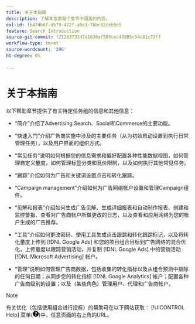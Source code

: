 ```yaml
---
title: 关于本指南
description: 了解本指南每个章节中涵盖的内容。
exl-id: fb47db6f-d579-472f-a0e3-7bbc92ceb9e5
feature: Search Introduction
source-git-commit: f21283731d7a1830af585cec43805c54c81c72ff
workflow-type: tm+mt
source-wordcount: '296'
ht-degree: 0%

---
```


# 关于本指南

以下帮助章节提供了有关特定任务组的信息和其他信息：

* “简介”介绍了Advertising Search、Social和Commerce的主要功能。

* “快速入门”介绍广告商实施中涉及的主要任务（从为初始启动设置到执行日常管理任务），以及用户界面的组织方式。

* “常见任务”说明如何根据您的信息需求和偏好配置各种性能数据视图，如何管理自定义量度，如何管理标签分类和竞价限制，以及如何执行其他常见任务。

* “跟踪”介绍如何为广告和关键词设置点击和转化跟踪。

* “Campaign management”介绍如何为广告网络帐户设置和管理Campaign组件。

* “见解和报表”介绍如何生成广告见解、生成详细报表和自动制作报表、创建和监控警报、查看对广告商帐户所做更改的日志，以及查看和应用网络为您的帐户生成的广告推荐。

* “工具”介绍如何更改密码、使用工具生成点击跟踪和转化跟踪标记，以及将转化量度上传到 [!DNL Google Ads] 和您的项目组合目标到广告网络的混合优化，上传量度以跟踪营销活动，并复制 [!DNL Google Ads] 中的营销活动 [!DNL Microsoft Advertising] 帐户。

* “管理”说明如何管理广告商数据，包括收集的转化指标以及从组合预测中排除的任何日期；从同步您的转化指标 [!DNL Google Analytics] 帐户；配置各种广告商级别的设置；以及（某些角色）管理用户、代理和广告商帐户。

>[!NOTE]
>
>有关优化（包括使用组合进行投标）的帮助可在以下网站获取： [!UICONTROL Help] 菜单(![帮助菜单](/help/search-social-commerce/assets/help-main-menu.png "帮助菜单"))中，任意页面的右上角的URL。
